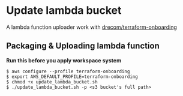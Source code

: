 # Update lambda bucket
A lambda function uploader work with [drecom/terraform-onboarding](https://github.com/drecom/terraform-onboarding)

## Packaging & Uploading lambda function
__Run this before you apply workspace system__
```
$ aws configure --profile terraform-onboarding
$ export AWS_DEFAULT_PROFILE=terraform-onboarding
$ chmod +x update_lambda_bucket.sh
$ ./update_lambda_bucket.sh -p <s3 bucket's full path>
```
